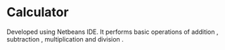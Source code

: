 # Calculator
Developed using Netbeans IDE. It performs basic operations of addition , subtraction , multiplication and division .
